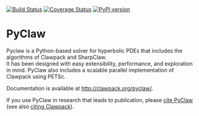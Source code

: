 [![Build Status](https://github.com/clawpack/pyclaw/actions/workflows/testing.yml/badge.svg)](https://github.com/clawpack/pyclaw/actions)
[![Coverage Status](https://coveralls.io/repos/github/clawpack/pyclaw/badge.svg?branch=master)](https://coveralls.io/r/clawpack/pyclaw?branch=master)
[![PyPI version](https://badge.fury.io/py/clawpack.svg)](https://badge.fury.io/py/clawpack)


# PyClaw

Pyclaw is a Python-based solver for hyperbolic PDEs that includes the algorithms
of Clawpack and SharpClaw.  
It has been designed with easy extensibility, performance, and exploration in mind.
PyClaw also includes a scalable parallel implementation of Clawpack using PETSc.

Documentation is available at http://clawpack.org/pyclaw/.

If you use PyClaw in research that leads to publication, please
[cite PyClaw](http://www.clawpack.org/pyclaw/index.html#citing-pyclaw)
(see also [citing Clawpack](http://www.clawpack.org/about.html#citing-this-work)).
